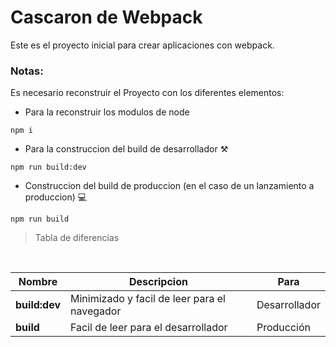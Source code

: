 # Cascaron de Webpack

Este es el proyecto inicial para crear aplicaciones con webpack.

### Notas:
 Es necesario reconstruir el Proyecto con los diferentes elementos: 
- Para la reconstruir los modulos de node
````
npm i
````

- Para la construccion del build de desarrollador ⚒️
````
npm run build:dev
````
- Construccion del build de produccion (en el caso de un lanzamiento a produccion) 💻
````
npm run build
````

>  Tabla de diferencias
</br>


| Nombre      | Descripcion |Para|
| ----------- | ----------- | ----------- |
| **build:dev**| Minimizado y facil de leer para el navegador|Desarrollador
| **build**| Facil de leer para el desarrollador|Producción